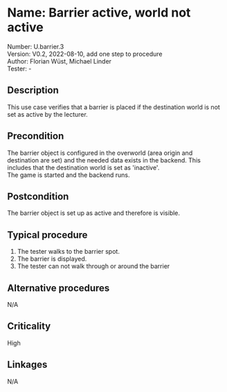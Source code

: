 # Name: Barrier active, world not active

Number: U.barrier.3  
Version: V0.2, 2022-08-10, add one step to procedure  
Author: Florian Wüst, Michael Linder  
Tester: -  

## Description

This use case verifies that a barrier is placed if the destination world is not set as active by the lecturer.  

## Precondition

The barrier object is configured in the overworld (area origin and destination are set) and the needed data exists in the backend. This includes that the destination world is set as 'inactive'.  
The game is started and the backend runs.

## Postcondition

The barrier object is set up as active and therefore is visible.

## Typical procedure

1. The tester walks to the barrier spot.  
2. The barrier is displayed.  
3. The tester can not walk through or around the barrier

## Alternative procedures

N/A

## Criticality

High

## Linkages

N/A
